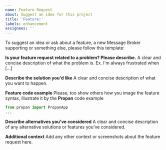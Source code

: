 ```yaml
---
name: Feature Request
about: Suggest an idea for this project
title: 'Feature:'
labels: enhancement
assignees: ''
---
```


To suggest an idea or ask about a feature, a new Message Broker supporting or something else, please follow this template:

**Is your feature request related to a problem? Please describe.**
A clear and concise description of what the problem is. Ex. I'm always frustrated when [...]

**Describe the solution you'd like**
A clear and concise description of what you want to happen.

**Feature code example**
Please, too show others how you image the feature syntax, illustrate it by the **Propan** code example

```python
from propan import PropanApp
...
```

**Describe alternatives you've considered**
A clear and concise description of any alternative solutions or features you've considered.

**Additional context**
Add any other context or screenshots about the feature request here.

